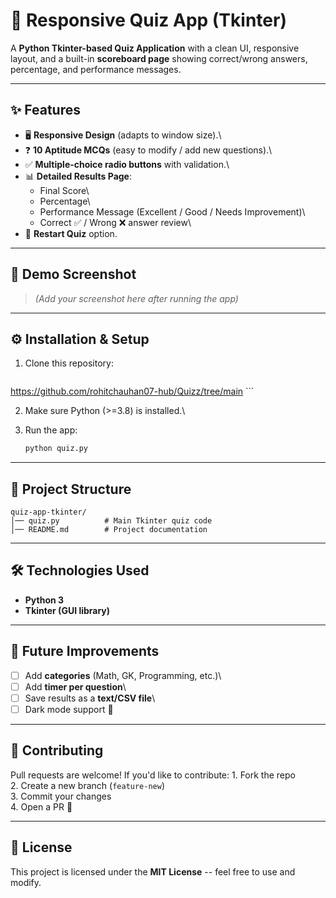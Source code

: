 # 🎯 Responsive Quiz App (Tkinter)

A **Python Tkinter-based Quiz Application** with a clean UI, responsive
layout, and a built-in **scoreboard page** showing correct/wrong
answers, percentage, and performance messages.

------------------------------------------------------------------------

## ✨ Features

-   🖥 **Responsive Design** (adapts to window size).\
-   ❓ **10 Aptitude MCQs** (easy to modify / add new questions).\
-   ✅ **Multiple-choice radio buttons** with validation.\
-   📊 **Detailed Results Page**:
    -   Final Score\
    -   Percentage\
    -   Performance Message (Excellent / Good / Needs Improvement)\
    -   Correct ✅ / Wrong ❌ answer review\
-   🔄 **Restart Quiz** option.

------------------------------------------------------------------------

## 🚀 Demo Screenshot

> *(Add your screenshot here after running the app)*

------------------------------------------------------------------------

## ⚙️ Installation & Setup

1.  Clone this repository:

    ``` bash
   https://github.com/rohitchauhan07-hub/Quizz/tree/main
    ```

2.  Make sure Python (\>=3.8) is installed.\

3.  Run the app:

    ``` bash
    python quiz.py
    ```

------------------------------------------------------------------------

## 📂 Project Structure

    quiz-app-tkinter/
    │── quiz.py          # Main Tkinter quiz code
    │── README.md        # Project documentation

------------------------------------------------------------------------

## 🛠 Technologies Used

-   **Python 3**
-   **Tkinter (GUI library)**

------------------------------------------------------------------------

## 📌 Future Improvements

-   [ ] Add **categories** (Math, GK, Programming, etc.)\
-   [ ] Add **timer per question**\
-   [ ] Save results as a **text/CSV file**\
-   [ ] Dark mode support 🌙

------------------------------------------------------------------------

## 🤝 Contributing

Pull requests are welcome! If you'd like to contribute: 1. Fork the
repo\
2. Create a new branch (`feature-new`)\
3. Commit your changes\
4. Open a PR 🚀

------------------------------------------------------------------------

## 📜 License

This project is licensed under the **MIT License** -- feel free to use
and modify.
